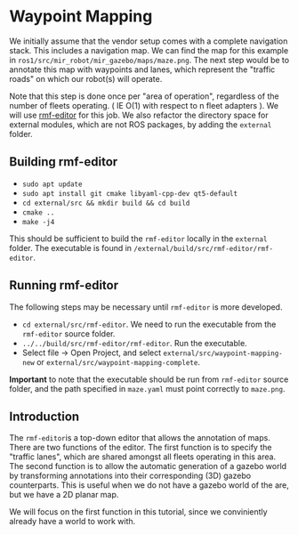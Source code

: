 # Waypoint Mapping
We initially assume that the vendor setup comes with a complete navigation stack. This includes a navigation map. We can find the map for this example in `ros1/src/mir_robot/mir_gazebo/maps/maze.png`. The next step would be to annotate this map with waypoints and lanes, which represent the "traffic roads" on which our robot(s) will operate. 

Note that this step is done once per "area of operation", regardless of the number of fleets operating. ( IE O(1) with respect to n fleet adapters ). We will use [rmf-editor](https://github.com/osrf/rmf-editor.git) for this job. We also refactor the directory space for external modules, which are not ROS packages, by adding the `external` folder.

## Building rmf-editor
* `sudo apt update`
* `sudo apt install git cmake libyaml-cpp-dev qt5-default`
* `cd external/src && mkdir build && cd build`
* `cmake ..`
* `make -j4`

This should be sufficient to build the `rmf-editor` locally in the `external` folder. The executable is found in `/external/build/src/rmf-editor/rmf-editor`.

## Running rmf-editor
The following steps may be necessary until `rmf-editor` is more developed.
* `cd external/src/rmf-editor`. We need to run the executable from the `rmf-editor` source folder.
* `../../build/src/rmf-editor/rmf-editor`. Run the executable.
* Select file -> Open Project, and select `external/src/waypoint-mapping-new` or `external/src/waypoint-mapping-complete`.

**Important** to note that the executable should be run from `rmf-editor` source folder, and the path specified in `maze.yaml` must point correctly to `maze.png`.

## Introduction
The `rmf-editor`is a top-down editor that allows the annotation of maps. There are two functions of the editor. The first function is to specify the "traffic lanes", which are shared amongst all fleets operating in this area. The second function is to allow the automatic generation of a gazebo world by transforming annotations into their corresponding (3D) gazebo counterparts. This is useful when we do not have a gazebo world of the are, but we have a 2D planar map.

We will focus on the first function in this tutorial, since we conviniently already have a world to work with.


